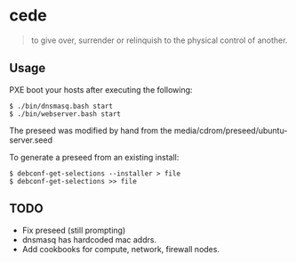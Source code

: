 # cede

> to give over, surrender or relinquish to the physical control of another.

## Usage

PXE boot your hosts after executing the following:

    $ ./bin/dnsmasq.bash start
    $ ./bin/webserver.bash start

The preseed was modified by hand from the media/cdrom/preseed/ubuntu-server.seed

To generate a preseed from an existing install:

    $ debconf-get-selections --installer > file
    $ debconf-get-selections >> file

## TODO

* Fix preseed (still prompting)
* dnsmasq has hardcoded mac addrs.
* Add cookbooks for compute, network, firewall nodes.
